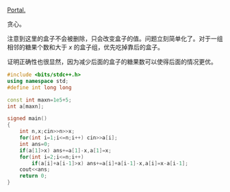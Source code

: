 [Portal.](https://www.luogu.com.cn/problem/P3817)

贪心。

注意到这里的盒子不会被删除，只会改变盒子的值。问题立刻简单化了。对于一组相邻的糖果个数和大于 $x$ 的盒子组，优先吃掉靠后的盒子。

证明正确性也很显然，因为减少后面的盒子的糖果数可以使得后面的情况更优。

```cpp
#include <bits/stdc++.h>
using namespace std;
#define int long long

const int maxn=1e5+5;
int a[maxn];

signed main()
{
	int n,x;cin>>n>>x;
	for(int i=1;i<=n;i++) cin>>a[i];
	int ans=0;
	if(a[1]>x) ans+=a[1]-x,a[1]=x;
	for(int i=2;i<=n;i++)
		if(a[i]+a[i-1]>x) ans+=a[i]+a[i-1]-x,a[i]=x-a[i-1];
	cout<<ans;
	return 0;
}
```

